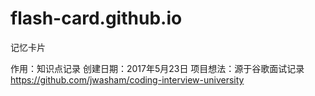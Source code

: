 # flash-card.github.io
记忆卡片

作用：知识点记录
创建日期：2017年5月23日
项目想法：源于谷歌面试记录 https://github.com/jwasham/coding-interview-university
